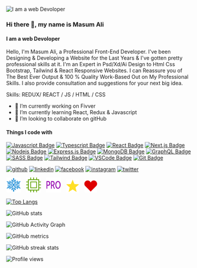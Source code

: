 ![I am a web Devoloper](https://media.licdn.com/dms/image/D5616AQHIJ4KLCytIrw/profile-displaybackgroundimage-shrink_350_1400/0/1669442770915?e=1691020800&v=beta&t=Sy-mU7ounDKUeiKoP0eYabg40dSp4gJFr2ZoU4Ma0qs)
### Hi there 👋, my name is Masum Ali
#### I am a web Devoloper


Hello, I'm Masum Ali, a Professional Front-End Developer. I've been Designing & Developing a Website for the Last Years & I've gotten pretty professional skills at it. I'm an Expert in Psd/Xd/Ai Design to Html Css Bootstrap, Tailwind & React Responsive Websites. I can Reassure you of The Best Ever Output & 100 % Quality Work-Based Out on My Professional Skills. I also provide consultation and suggestions for your next big idea.

Skills: REDUX/ REACT / JS / HTML / CSS

- 🔭 I’m currently working on Fivver  
- 🌱 I’m currently learning React, Redux & Javascript 
- 👯 I’m looking to collaborate on gitHub 


#### Things I code with

[![Javascript Badge](https://img.shields.io/badge/-Javascript-F0DB4F?style=for-the-badge&labelColor=black&logo=javascript&logoColor=F0DB4F)](#) [![Typescript Badge](https://img.shields.io/badge/-Typescript-007acc?style=for-the-badge&labelColor=black&logo=typescript&logoColor=007acc)](#) [![React Badge](https://img.shields.io/badge/-React-61DBFB?style=for-the-badge&labelColor=black&logo=react&logoColor=61DBFB)](#) [![Next.js Badge](https://img.shields.io/badge/next.js-000000?style=for-the-badge&logo=nextdotjs&logoColor=white)](#) [![Nodejs Badge](https://img.shields.io/badge/-Nodejs-3C873A?style=for-the-badge&labelColor=black&logo=node.js&logoColor=3C873A)](#) [![Express.js Badge](https://img.shields.io/badge/Express.js-000000?style=for-the-badge&logo=express&logoColor=white)](#) [![MongoDB Badge](https://img.shields.io/badge/MongoDB-4EA94B?style=for-the-badge&logo=mongodb&logoColor=white)](#) [![GraphQL Badge](https://img.shields.io/badge/-Redux-e535ab?style=for-the-badge&labelColor=black&logo=node.js&logoColor=e535ab)](#) [![SASS Badge](https://img.shields.io/badge/Sass-CC6699?style=for-the-badge&logo=sass&logoColor=white)](#) [![Tailwind Badge](https://img.shields.io/badge/Tailwind%20CSS-092749?style=for-the-badge&logo=tailwindcss&logoColor=06B6D4&labelColor=000000)](#) [![VSCode Badge](https://img.shields.io/badge/Visual_Studio-5C2D91?style=for-the-badge&logo=visual%20studio&logoColor=white)](#) [![Git Badge](https://img.shields.io/badge/Git-F05032?style=for-the-badge&logo=git&logoColor=white)](#)


[<img src='https://cdn.jsdelivr.net/npm/simple-icons@3.0.1/icons/github.svg' alt='github' height='40'>](https://github.com/masumali23020)  [<img src='https://cdn.jsdelivr.net/npm/simple-icons@3.0.1/icons/linkedin.svg' alt='linkedin' height='40'>](https://www.linkedin.com/in/md-masum-966037219/)  [<img src='https://cdn.jsdelivr.net/npm/simple-icons@3.0.1/icons/facebook.svg' alt='facebook' height='40'>](https://www.facebook.com/0masum1)  [<img src='https://cdn.jsdelivr.net/npm/simple-icons@3.0.1/icons/instagram.svg' alt='instagram' height='40'>](https://www.instagram.com/mdmasum0218/)  [<img src='https://cdn.jsdelivr.net/npm/simple-icons@3.0.1/icons/twitter.svg' alt='twitter' height='40'>](https://twitter.com/MdMasum96728413)  

<a href='https://archiveprogram.github.com/'><img src='https://raw.githubusercontent.com/acervenky/animated-github-badges/master/assets/acbadge.gif' width='40' height='40'></a> <a href='https://docs.github.com/en/developers'><img src='https://raw.githubusercontent.com/acervenky/animated-github-badges/master/assets/devbadge.gif' width='40' height='40'></a> <a href='https://github.com/pricing'><img src='https://raw.githubusercontent.com/acervenky/animated-github-badges/master/assets/pro.gif' width='40' height='40'></a> <a href='https://stars.github.com/'><img src='https://raw.githubusercontent.com/acervenky/animated-github-badges/master/assets/starbadge.gif' width='35' height='35'></a> <a href='https://docs.github.com/en/github/supporting-the-open-source-community-with-github-sponsors'><img src='https://raw.githubusercontent.com/acervenky/animated-github-badges/master/assets/sponsorbadge.gif' width='35' height='35'></a> 

[![Top Langs](https://github-readme-stats.vercel.app/api/top-langs/?username=masumali23020)](https://github.com/anuraghazra/github-readme-stats)

![GitHub stats](https://github-readme-stats.vercel.app/api?username=masumali23020&show_icons=true&count_private=true)  

![GitHub Activity Graph](https://activity-graph.herokuapp.com/graph?username=masumali23020)  

![GitHub metrics](https://metrics.lecoq.io/masumali23020)  

![GitHub streak stats](https://streak-stats.demolab.com/?user=masumali23020)  

![Profile views](https://gpvc.arturio.dev/masumali23020)  
